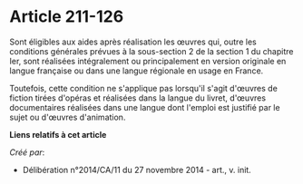 # Article 211-126

Sont éligibles aux aides après réalisation les œuvres qui, outre les conditions générales prévues à la sous-section 2 de la
section 1 du chapitre Ier, sont réalisées intégralement ou principalement en version originale en langue française ou dans
une langue régionale en usage en France. 

Toutefois, cette condition ne s'applique pas lorsqu'il s'agit d'œuvres de fiction tirées d'opéras et réalisées dans la langue
du livret, d'œuvres documentaires réalisées dans une langue dont l'emploi est justifié par le sujet ou d'œuvres d'animation.

**Liens relatifs à cet article**

_Créé par_:

  - Délibération n°2014/CA/11 du 27 novembre 2014 - art., v. init.
